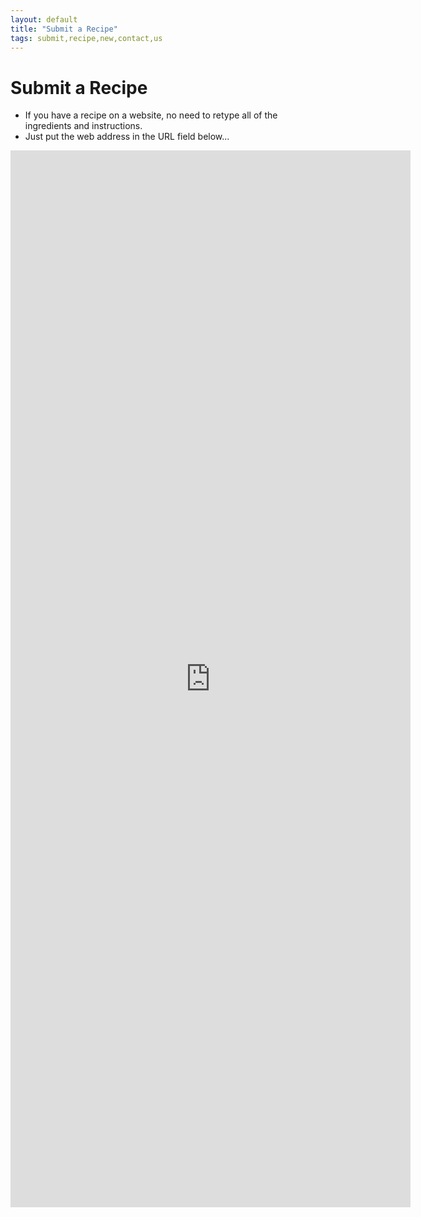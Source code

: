 ```yaml
---
layout: default
title: "Submit a Recipe"
tags: submit,recipe,new,contact,us
---
```

# Submit a Recipe
* If you have a recipe on a website, no need to retype all of the ingredients and instructions.
* Just put the web address in the URL field below...

<iframe src="https://docs.google.com/forms/d/e/lFAIpQLSebVIwzMtRmgaWPJiA4h4avtNdTENUROkPYR_iheGH6Z_YlJg/viewform?embedded=true" width="640" height="1691" frameborder="0" marginheight="0" marginwidth="0">Loading...</iframe>
